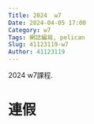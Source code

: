 ```yaml
---
Title: 2024  w7
Date: 2024-04-05 17:00
Category: w7
Tags: 網誌編寫, pelican
Slug: 41123119-w7
Author: 41123119
---
```


2024 w7課程.

<!-- PELICAN_END_SUMMARY -->

# 連假




